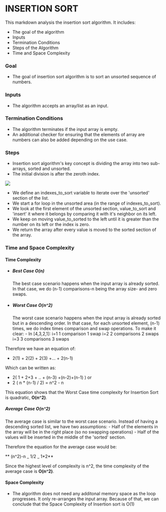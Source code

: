 # INSERTION SORT

This markdown analysis the insertion sort algorithm. It includes:

- The goal of the algorithm
- Inputs
- Termination Conditions
- Steps of the Algorithm
- Time and Space Complexity

### Goal

- The goal of insertion sort algorithm is to sort an unsorted sequence of numbers.

### Inputs

- The algorithm accepts an array/list as an input.

### Termination Conditions

- The algorithm terminates if the input array is empty.
- An additional checker for ensuring that the elements of array are numbers can also be added depending on the use case.

### Steps

- Insertion sort algorithm's key concept is dividing the array into two sub-arrays, sorted and unsorted.
- The initial division is after the zeroth index.

![](https://i.ibb.co/LQcmzhH/Screenshot-2021-04-08-2-Insertion-Sort-Algorithm-Explained-Full-Code-Included-Python-Algorithm-Serie.png)

- We define an indexes_to_sort variable to iterate over the 'unsorted' section of the list.
- We start a for loop in the unsorted area (in the range of indexes_to_sort).
- We look at the first element of the unsorted section, value_to_sort and 'insert' it where it belongs by comparing it with it's neighbor on its left.
- We keep on moving value_to_sorted to the left until it is greater than the number on its left or the index is zero.
- We return the array after every value is moved to the sorted section of the array.

### Time and Space Complexity

#### Time Complexity

- ##### Best Case O(n)

  The best case scenario happens when the input array is already sorted. In that case, we do (n-1) comparisons-n being the array size- and zero swaps.

- ##### Worst Case O(n^2)
  The worst case scenario happens when the input array is already sorted but in a descending order. In that case, for each unsorted element, (n-1) times, we do index times comparison and swap operations. To make it clear: - In [4,3,2,1]:
  i=1 1 comparison 1 swap
  i=2 2 comparisons 2 swaps
  i=3 3 comparisons 3 swaps

Therefore we have an equation of:

- 2(1) + 2(2) + 2(3) +... + 2(n-1)

Which can be written as:

- 2( 1 + 2+3 + .. + (n-3) +(n-2)+(n-1) )
  or
- 2 ( n \* (n-1) / 2) = n^2 - n

This equation shows that the Worst Case time complexity for Insertion Sort is quadratic, **O(n^2)**.

##### Average Case O(n^2)

The average case is similar to the worst case scenario. Instead of having a descending sorted list, we have two assumptions: - Half of the elements in the array will be in the right place (so no swapping operations) - Half of the values will be inserted in the middle of the 'sorted' section.

Therefore the equation for the average case would be:

** (n^2)-n _ 1/2 _ 1\*2**

Since the highest level of complexity is n^2, the time complexity of the average case is **O(n^2)**.

#### Space Complexity

- The algorithm does not need any additonal memory space as the loop progresses. It only re-arranges the input array. Because of that, we can conclude that the Space Complexity of Insertion sort is O(1)
